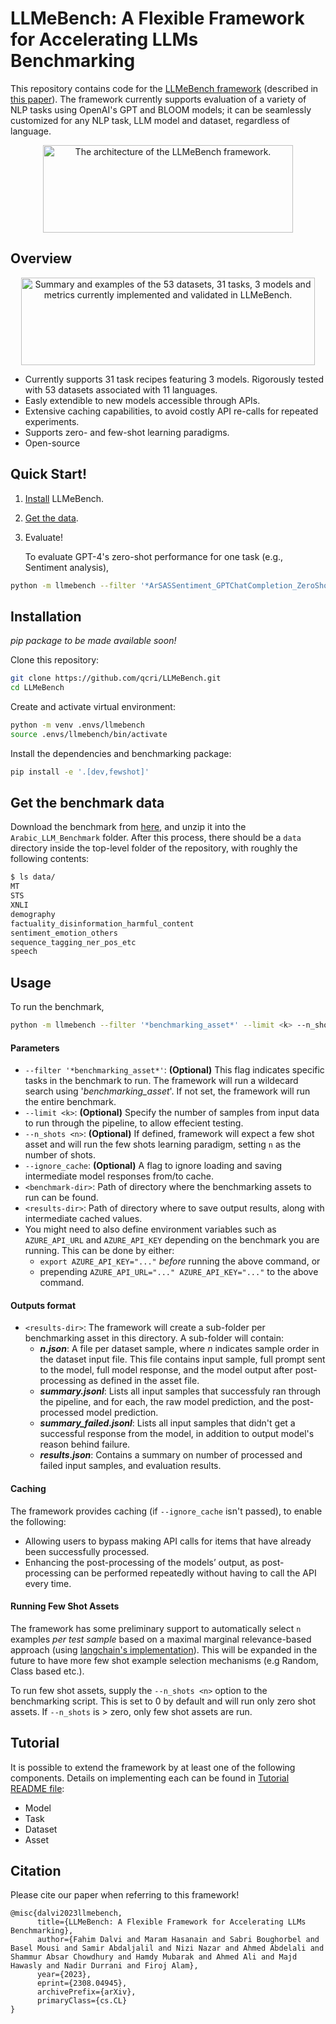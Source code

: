 # LLMeBench: A Flexible Framework for Accelerating LLMs Benchmarking

This repository contains code for the [LLMeBench framework](https://youtu.be/FkQn4UjYA0s?feature=shared) (described in [this paper](https://arxiv.org/abs/2308.04945)). The framework currently supports evaluation of a variety of NLP tasks using OpenAI's GPT and BLOOM models; it can be seamlessly customized for any NLP task, LLM model and dataset, regardless of language.

<p align="center">
<picture>
<img alt = "The architecture of the LLMeBench framework." src="https://github.com/qcri/LLMeBench/assets/3918663/7a31ff4b-f8a3-4dc4-ae1e-45ebde033d9b" width="400" height="140"/>
</picture>
</p>

## Overview
<p align="center">
<picture>
<img alt = "Summary and examples of the 53 datasets, 31 tasks, 3 models and metrics currently implemented and
validated in LLMeBench." src="https://github.com/qcri/LLMeBench/assets/3918663/a9b926c0-8a10-4334-84b2-ad0b4e3e5ceb" width="470" height="140"/>
</picture>
</p>

- Currently supports 31 task recipes featuring 3 models. Rigorously tested with 53 datasets associated with 11 languages.
- Easly extendible to new models accessible through APIs.
- Extensive caching capabilities, to avoid costly API re-calls for repeated experiments.
- Supports zero- and few-shot learning paradigms.
- Open-source

## Quick Start!
1. [Install](https://github.com/qcri/LLMeBench/tree/readme_update1#installation) LLMeBench.
2. [Get the data](https://github.com/qcri/LLMeBench/tree/readme_update1#get-the-benchmark-data).
3. Evaluate!
   
   To evaluate GPT-4's zero-shot performance for one task (e.g., Sentiment analysis), 
```bash
python -m llmebench --filter '*ArSASSentiment_GPTChatCompletion_ZeroShot*' assets/benchmark_v1 results/ 
```

## Installation
*pip package to be made available soon!*

Clone this repository:
```bash
git clone https://github.com/qcri/LLMeBench.git
cd LLMeBench
```

Create and activate virtual environment:
```bash
python -m venv .envs/llmebench
source .envs/llmebench/bin/activate
```

Install the dependencies and benchmarking package:
```bash
pip install -e '.[dev,fewshot]'
```

## Get the benchmark data
Download the benchmark from [here](https://neurox.qcri.org/projects/llmebench/arabic_llm_benchmark_data.zip), and unzip it into the `Arabic_LLM_Benchmark` folder. After this process, there should be a `data` directory inside the top-level folder of the repository, with roughly the following contents:

```bash
$ ls data/
MT
STS
XNLI
demography
factuality_disinformation_harmful_content
sentiment_emotion_others
sequence_tagging_ner_pos_etc
speech
```

## Usage
To run the benchmark,

```bash
python -m llmebench --filter '*benchmarking_asset*' --limit <k> --n_shots <n> --ignore_cache <benchmark-dir> <results-dir> 
```

#### Parameters
- `--filter '*benchmarking_asset*'`: **(Optional)** This flag indicates specific tasks in the benchmark to run. The framework will run a wildecard search using '*benchmarking_asset*'. If not set, the framework will run the entire benchmark.
- `--limit <k>`: **(Optional)** Specify the number of samples from input data to run through the pipeline, to allow effecient testing.
- `--n_shots <n>`: **(Optional)** If defined, framework will expect a few shot asset and will run the few shots learning paradigm, setting `n` as the number of shots.
- `--ignore_cache`: **(Optional)** A flag to ignore loading and saving intermediate model responses from/to cache. 
- `<benchmark-dir>`: Path of directory where the benchmarking assets to run can be found.
- `<results-dir>`: Path of directory where to save output results, along with intermediate cached values.
- You might need to also define environment variables such as `AZURE_API_URL` and `AZURE_API_KEY` depending on the benchmark you are running. This can be done by either:
   - `export AZURE_API_KEY="..."` _before_ running the above command, or
   - prepending `AZURE_API_URL="..." AZURE_API_KEY="..."` to the above command.

#### Outputs format
- `<results-dir>`: The framework will create a sub-folder per benchmarking asset in this directory. A sub-folder will contain:
  - **_n.json_**: A file per dataset sample, where *n* indicates sample order in the dataset input file. This file contains input sample, full prompt sent to the model, full model response, and the model output after post-processing as defined in the asset file.
  - **_summary.jsonl_**: Lists all input samples that successfuly ran through the pipeline, and for each, the raw model prediction, and the post-processed model prediction.
  -  **_summary_failed.jsonl_**: Lists all input samples that didn't get a successful response from the model, in addition to output model's reason behind failure.
  -  **_results.json_**: Contains a summary on number of processed and failed input samples, and evaluation results.

#### Caching
The framework provides caching (if `--ignore_cache` isn't passed), to enable the following: 
- Allowing users to bypass making API calls for items that have already been successfully processed.
- Enhancing the post-processing of the models’ output, as post-processing can be performed repeatedly without having to call the API every time. 

#### Running Few Shot Assets
The framework has some preliminary support to automatically select `n` examples _per test sample_ based on a maximal marginal relevance-based approach (using [langchain's implementation](https://python.langchain.com/docs/modules/model_io/prompts/example_selectors/mmr)). This will be expanded in the future to have more few shot example selection mechanisms (e.g Random, Class based etc.).

To run few shot assets, supply the `--n_shots <n>` option to the benchmarking script. This is set to 0 by default and will run only zero shot assets. If `--n_shots` is > zero, only few shot assets are run.

## Tutorial
It is possible to extend the framework by at least one of the following components. Details on implementing each can be found in [Tutorial README file]():
- Model
- Task
- Dataset
- Asset

## Citation
Please cite our paper when referring to this framework!
```
@misc{dalvi2023llmebench,
      title={LLMeBench: A Flexible Framework for Accelerating LLMs Benchmarking}, 
      author={Fahim Dalvi and Maram Hasanain and Sabri Boughorbel and Basel Mousi and Samir Abdaljalil and Nizi Nazar and Ahmed Abdelali and Shammur Absar Chowdhury and Hamdy Mubarak and Ahmed Ali and Majd Hawasly and Nadir Durrani and Firoj Alam},
      year={2023},
      eprint={2308.04945},
      archivePrefix={arXiv},
      primaryClass={cs.CL}
}
```
